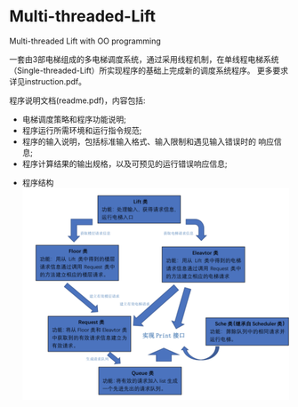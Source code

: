 # Multi-threaded-Lift
Multi-threaded Lift with OO programming

一套由3部电梯组成的多电梯调度系统，通过采用线程机制，在单线程电梯系统（Single-threaded-Lift）所实现程序的基础上完成新的调度系统程序。
更多要求详见instruction.pdf。

程序说明文档(readme.pdf)，内容包括:
+ 电梯调度策略和程序功能说明;
+ 程序运行所需环境和运行指令规范;
+ 程序的输入说明，包括标准输入格式、输入限制和遇见输入错误时的 响应信息;
+ 程序计算结果的输出规格，以及可预见的运行错误响应信息;

* 程序结构
![structure](https://github.com/sameen7/Multi-threaded-Lift/blob/master/structure.png)
